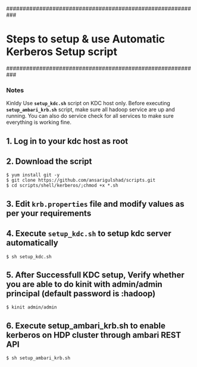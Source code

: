 ###########################################################
#  Steps to setup & use Automatic Kerberos Setup script   #
###########################################################

### Notes
Kinldy Use __`setup_kdc.sh`__ script on KDC host only.
Before executing __`setup_ambari_krb.sh`__ script, make sure all hadoop service are up and running. You can also do service check for all services to make sure everything is working fine.

## 1. Log in to your kdc host as root

## 2. Download the script
```
$ yum install git -y
$ git clone https://github.com/ansarigulshad/scripts.git
$ cd scripts/shell/kerberos/;chmod +x *.sh
```
## 3. Edit `krb.properties` file and modify values as per your requirements

## 4. Execute `setup_kdc.sh` to setup kdc server automatically
```
$ sh setup_kdc.sh
```

## 5. After Successfull KDC setup, Verify whether you are able to do kinit with admin/admin principal (default password is :hadoop)

```
$ kinit admin/admin
```

## 6. Execute setup_ambari_krb.sh to enable kerberos on HDP cluster through ambari REST API
```
$ sh setup_ambari_krb.sh
```


